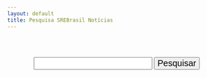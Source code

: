 ```yaml
---
layout: default
title: Pesquisa SREBrasil Notícias
---
```


<br/>&nbsp;
<form action="get" id="site_search">
<center>
  <input style="font-size:20px;" type="text" id="search_box">
  <input style="font-size:20px;" type="submit" value="Pesquisar">
</center>
</form>
<br/>&nbsp;
<br/>&nbsp;

<ul id="search_results"></ul>


<script src="https://unpkg.com/lunr/lunr.js"></script>
<script src="https://code.jquery.com/jquery-3.6.1.js" integrity="sha256-3zlB5s2uwoUzrXK3BT7AX3FyvojsraNFxCc2vC/7pNI=" crossorigin="anonymous"></script>
<script src="/js/search.js"></script>
